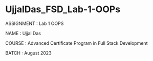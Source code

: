# UjjalDas_FSD_Lab-1-OOPs

ASSIGNMENT : Lab 1 OOPS

NAME : Ujjal Das

COURSE : Advanced Certificate Program in Full Stack Development

BATCH : August 2023
